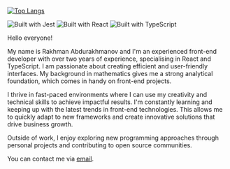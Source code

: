 <!-- ![GitHub stats](https://github-readme-stats.vercel.app/api?username=madliani&show_icons=true&theme=react&bg_color=22272E&count_private=true) -->
[![Top Langs](https://github-readme-stats.vercel.app/api/top-langs/?username=madliani&layout=compact&theme=react&bg_color=22272E&langs_count=8)](https://github.com/madliani)

![Built with Jest](https://img.shields.io/badge/Jest-C21325.svg?style=for-the-badge&logo=Jest&logoColor=white)
![Built with React](https://img.shields.io/badge/React-61DAFB.svg?style=for-the-badge&logo=React&logoColor=black)
![Built with TypeScript](https://img.shields.io/badge/TypeScript-3178C6.svg?style=for-the-badge&logo=TypeScript&logoColor=white)

Hello everyone!

My name is Rakhman Abdurakhmanov and I'm an experienced front-end developer with over two years of experience, specialising in React and TypeScript. I am passionate about creating efficient and user-friendly interfaces. My background in mathematics gives me a strong analytical foundation, which comes in handy on front-end projects.

I thrive in fast-paced environments where I can use my creativity and technical skills to achieve impactful results. I'm constantly learning and keeping up with the latest trends in front-end technologies. This allows me to quickly adapt to new frameworks and create innovative solutions that drive business growth.

Outside of work, I enjoy exploring new programming approaches through personal projects and contributing to open source communities.

You can contact me via [email](<mailto:madliani@hotmail.com>).
